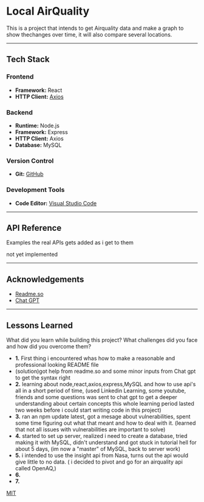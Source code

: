 # Local AirQuality 
This is a project that intends to get Airquality data and make a graph to show thechanges over time, it will also compare several locations.

---------------------------------------------------------
## Tech Stack

### Frontend
- **Framework:** React
- **HTTP Client:** [Axios](https://axios-http.com/)

### Backend
- **Runtime:** Node.js
- **Framework:** Express
- **HTTP Client:** Axios
- **Database:** MySQL


### Version Control
- **Git:** [GitHub](https://github.com/kristoffer-Johnsen/Project-M/)

### Development Tools
- **Code Editor:** [Visual Studio Code](https://code.visualstudio.com/)


---------------------------------------------------------
## API Reference
Examples the real APIs gets added as i get to them

not yet implemented

---------------------------------------------------------
## Acknowledgements
* [Readme.so](https://readme.so/)
* [Chat GPT](https://chat.openai.com)

---------------------------------------------------------
## Lessons Learned

What did you learn while building this project? What challenges did you face and how did you overcome them?

- **1.** First thing i encountered whas how to make a reasonable and professional looking README file
- (solution)got help from readme.so and some minor inputs from Chat gpt to get the syntax right
- **2.** learning about node,react,axios,express,MySQL and how to use api's all in a short period of time,
  (used Linkedin Learning, some youtube, friends and some questions was sent to chat gpt to get a deeper understanding about certain concepts
  this whole learning period lasted two weeks before i could start writing code in this project)
- **3.** ran an npm update latest, got a mesage about vulnerabilities, spent some time figuring out what that meant and how to deal with it.
  (learned that not all issues with vulnerabilities are important to solve)
- **4.** started to set up server, realized i need to create a database, tried making it with MySQL, didn't understand and got stuck in tutorial hell for about 5 days,
  (im now a "master" of MySQL, back to server work)
- **5.** i intended to use the insight api from Nasa, turns out the api would give little to no data.
  ( i decided to pivot and go for an airquality api called OpenAQ,)
- **6.** 
- **7.** 

[MIT](https://choosealicense.com/licenses/mit/)

